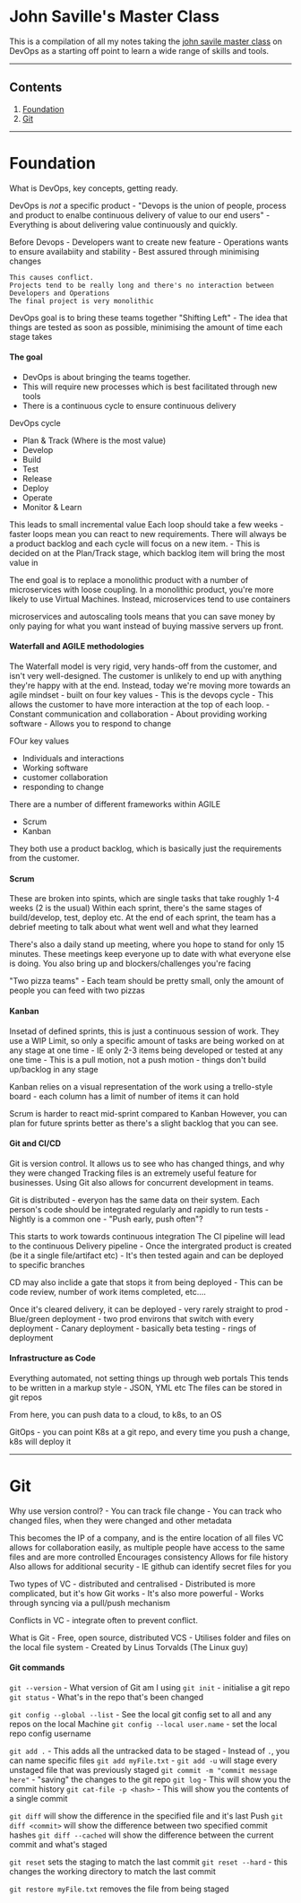 # John Saville's Master Class

This is a compilation of all my notes taking the [john savile master class](https://www.youtube.com/playlist?list=PLlVtbbG169nFr8RzQ4GIxUEznpNR53ERq) on DevOps as a starting off point to learn a wide range of skills and tools.

***
## Contents

1. [Foundation](#Foundation)
2. [Git](#Git)

***
# Foundation
What is DevOps, key concepts, getting ready.

DevOps is *not* a specific product - "Devops is the union of people, process and product to enalbe continuous delivery of value to our end users"
	- Everything is about delivering value continuously and quickly.

Before Devops
	- Developers want to create new feature
	- Operations wants to ensure availabiity and stability
		- Best assured through minimising changes

	This causes conflict. 
	Projects tend to be really long and there's no interaction between Developers and Operations
	The final project is very monolithic

DevOps goal is to bring these teams together
"Shifting Left" - The idea that things are tested as soon as possible, minimising the amount of time each stage takes

#### The goal
 - DevOps is about bringing the teams together.
 - This will require new processes which is best facilitated through new tools
 - There is a continuous cycle to ensure continuous delivery

 DevOps cycle
 - Plan & Track (Where is the most value)
 - Develop 
 - Build
 - Test 
 - Release
 - Deploy
 - Operate
 - Monitor & Learn

This leads to small incremental value
Each loop should take a few weeks - faster loops mean you can react to new requirements.
There will always be a product backlog and each cycle will focus on a new item.
	- This is decided on at the Plan/Track stage, which backlog item will bring the most value in

The end goal is to replace a monolithic product with a number of microservices with loose coupling.
In a monolithic product, you're more likely to use Virtual Machines. Instead, microservices tend to use containers

microservices and autoscaling tools means that you can save money by only paying for what you want instead of buying massive servers up front.

#### Waterfall and AGILE methodologies
The Waterfall model is very rigid, very hands-off from the customer, and isn't very well-designed. The customer is unlikely to end up with anything they're happy with at the end.
Instead, today we're moving more towards an agile mindset - built on four key values
	- This is the devops cycle
	- This allows the customer to have more interaction at the top of each loop.
		- Constant communication and collaboration
		- About providing working software
		- Allows you to respond to change

FOur key values
- Individuals and interactions
- Working software
- customer collaboration
- responding to change

There are a number of different frameworks within AGILE
- Scrum
- Kanban

They both use a product backlog, which is basically just the requirements from the customer.

#### Scrum
These are broken into spints, which are single tasks that take roughly 1-4 weeks (2 is the usual)
Within each sprint, there's the same stages of build/develop, test, deploy etc.
At the end of each sprint, the team has a debrief meeting to talk about what went well and what they learned

There's also a daily stand up meeting, where you hope to stand for only 15 minutes.
These meetings keep everyone up to date with what everyone else is doing. 
You also bring up and blockers/challenges you're facing

"Two pizza teams" - Each team should be pretty small, only the amount of people you can feed with two pizzas

#### Kanban
Insetad of defined sprints, this is just a continuous session of work. 
They use a WIP Limit, so only a specific amount of tasks are being worked on at any stage at one time
	- IE only 2-3 items being developed or tested at any one time
	- This is a pull motion, not a push motion - things don't build up/backlog in any stage

Kanban relies on a visual representation of the work using a trello-style board
	- each column has a limit of number of items it can hold

Scrum is harder to react mid-sprint compared to Kanban
However, you can plan for future sprints better as there's a slight backlog that you can see.

#### Git and CI/CD
Git is version control. It allows us to see who has changed things, and why they were changed
Tracking files is an extremely useful feature for businesses. 
Using Git also allows for concurrent development in teams.

Git is distributed - everyon has the same data on their system.
Each person's code should be integrated regularly and rapidly to run tests
	- Nightly is a common one
	- "Push early, push often"?

This starts to work towards continuous integration
The CI pipeline will lead to the continuous Delivery pipeline
	- Once the intergrated product is created (be it a single file/artifact etc)
	- It's then tested again and can be deployed to specific branches

CD may also inclide a gate that stops it from being deployed
	- This can be code review, number of work items completed, etc....

Once it's cleared delivery, it can be deployed - very rarely straight to prod 
	- Blue/green deployment - two prod environs that switch with every deployment
	- Canary deployment - basically beta testing
	- rings of deployment
	
#### Infrastructure as Code 
Everything automated, not setting things up through web portals
This tends to be written in a markup style - JSON, YML etc
The files can be stored in git repos

From here, you can push data to a cloud, to k8s, to an OS

GitOps - you can point K8s at a git repo, and every time you push a change, k8s will deploy it

***

# Git
Why use version control?
	- You can track file change
	- You can track who changed files, when they were changed and other metadata

This becomes the IP of a company, and is the entire location of all files
VC allows for collaboration easily, as multiple people have access to the same files and are more controlled
Encourages consistency
Allows for file history
Also allows for additional security
	- IE github can identify secret files for you

Two types of VC - distributed and centralised
	- Distributed is more complicated, but it's how Git works
	- It's also more powerful
	- Works through syncing via a pull/push mechanism

Conflicts in VC - integrate often to prevent conflict. 

What is Git
	- Free, open source, distributed VCS
	- Utilises folder and files on the local file system
	- Created by Linus Torvalds (The Linux guy)

#### Git commands
`git --version` - What version of Git am I using
`git init` - initialise a git repo 
`git status` - What's in the repo that's been changed

`git config --global --list` - See the local git config set to all and any repos on the local Machine
`git config --local user.name` - set the local repo config username

`git add .` - This adds all the untracked data to be staged
	- Instead of `.`, you can name specific files `git add myFile.txt`
	- `git add -u` will stage every unstaged file that was previously staged
`git commit -m "commit message here"` - "saving" the changes to the git repo
`git log` - This will show you the commit history
`git cat-file -p <hash>` - This will show you the contents of a single commit

`git diff` will show the difference in the specified file and it's last Push
`git diff <commit>` will show the difference between two specified commit hashes
`git diff --cached` will show the difference between the current commit and what's staged

`git reset` sets the staging to match the last commit
`git reset --hard` - this changes the working directory to match the last commit

`git restore myFile.txt` removes the file from being staged
